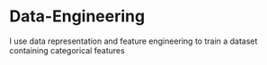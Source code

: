 # Data-Engineering
I use data representation and feature engineering to train a dataset containing categorical features
